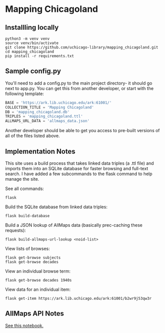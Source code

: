 # Mapping Chicagoland

## Installling locally

```console
python3 -m venv venv
source venv/bin/activate
git clone https://github.com/uchicago-library/mapping_chicagoland.git
cd mapping_chicagoland
pip install -r requirements.txt
```

## Sample config.py
You'll need to add a config.py to the main project directory- it should go next to app.py. 
You can get this from another developer, or start with the following template:

```python
BASE = 'https://ark.lib.uchicago.edu/ark:61001/'
COLLECTION_TITLE = 'Mapping Chicagoland'
DB = 'mapping_chicagoland.db'
TRIPLES = 'mapping_chicagoland.ttl'
ALLMAPS_URL_DATA = 'allmaps_data.json'
```

Another developer should be able to get you access to pre-built versions of all of the files
listed above.

## Implementation Notes

This site uses a build process that takes linked data triples (a .ttl file) and imports them
into an SQLite database for faster browsing and full-text search. I have added a few subcommands
to the flask command to help manage the site. 

See all commands:
```console
flask
```

Build the SQLite database from linked data triples:
```console
flask build-database
```

Build a JSON lookup of AllMaps data (basically prec-caching these requests):
```console
flask build-allmaps-url-lookup <noid-list>
```

View lists of browses:
```console
flask get-browse subjects
flask get-browse decades
```

View an individual browse term:
```console
flask get-browse decades 1940s
```

View data for an individual item:
```console
flask get-item https://ark.lib.uchicago.edu/ark:61001/b2wr9j53qw3r
```

## AllMaps API Notes
[See this notebook.](https://www.kaggle.com/code/leventhalmapcenter/allmaps-u-chicago/notebook)
